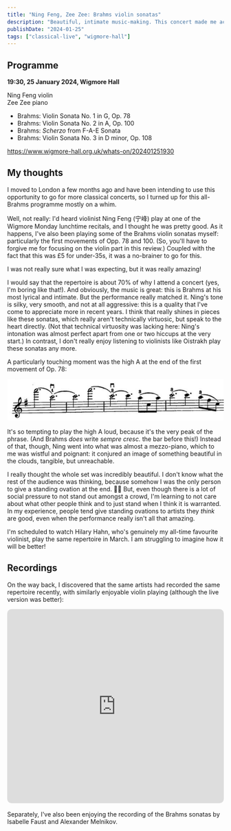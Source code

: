 ```yaml
---
title: "Ning Feng, Zee Zee: Brahms violin sonatas"
description: "Beautiful, intimate music-making. This concert made me actually start a blog!"
publishDate: "2024-01-25"
tags: ["classical-live", "wigmore-hall"]
---
```


## Programme

**19:30, 25 January 2024, Wigmore Hall**

Ning Feng violin<br/>
Zee Zee piano

- Brahms: Violin Sonata No. 1 in G, Op. 78
- Brahms: Violin Sonata No. 2 in A, Op. 100
- Brahms: *Scherzo* from F-A-E Sonata
- Brahms: Violin Sonata No. 3 in D minor, Op. 108

https://www.wigmore-hall.org.uk/whats-on/202401251930

## My thoughts

I moved to London a few months ago and have been intending to use this opportunity to go for more classical concerts, so I turned up for this all-Brahms programme mostly on a whim.

Well, not really: I'd heard violinist Ning Feng (宁峰) play at one of the Wigmore Monday lunchtime recitals, and I thought he was pretty good.
As it happens, I've also been playing some of the Brahms violin sonatas myself: particularly the first movements of Opp. 78 and 100.
(So, you'll have to forgive me for focusing on the violin part in this review.)
Coupled with the fact that this was £5 for under-35s, it was a no-brainer to go for this.

I was not really sure what I was expecting, but it was really amazing!

I would say that the repertoire is about 70% of why I attend a concert (yes, I'm boring like that!).
And obviously, the music is great: this is Brahms at his most lyrical and intimate.
But the performance really matched it.
Ning's tone is silky, very smooth, and not at all aggressive: this is a quality that I've come to appreciate more in recent years.
I think that really shines in pieces like these sonatas, which really aren't technically virtuosic, but speak to the heart directly.
(Not that technical virtuosity was lacking here: Ning's intonation was almost perfect apart from one or two hiccups at the very start.)
In contrast, I don't really enjoy listening to violinists like Oistrakh play these sonatas any more.

A particularly touching moment was the high A at the end of the first movement of Op. 78:

![Brahms Op. 78 excerpt](./op78.png)

It's so tempting to play the high A loud, because it's the very peak of the phrase.
(And Brahms *does* write *sempre cresc.* the bar before this!)
Instead of that, though, Ning went into what was almost a mezzo-piano, which to me was wistful and poignant: it conjured an image of something beautiful in the clouds, tangible, but unreachable.

I really thought the whole set was incredibly beautiful.
I don't know what the rest of the audience was thinking, because somehow I was the only person to give a standing ovation at the end. 🤷‍♀️
But, even though there is a lot of social pressure to not stand out amongst a crowd, I'm learning to not care about what other people think and to just stand when I think it is warranted.
In my experience, people tend give standing ovations to artists they *think* are good, even when the performance really isn't all that amazing.

I'm scheduled to watch Hilary Hahn, who's genuinely my all-time favourite violinist, play the same repertoire in March.
I am struggling to imagine how it will be better!

## Recordings

On the way back, I discovered that the same artists had recorded the same repertoire recently, with similarly enjoyable violin playing (although the live version was better):

<iframe allow="autoplay *; encrypted-media *; fullscreen *; clipboard-write" frameborder="0" height="450" style="width:100%;max-width:660px;overflow:hidden;border-radius:10px;" sandbox="allow-forms allow-popups allow-same-origin allow-scripts allow-storage-access-by-user-activation allow-top-navigation-by-user-activation" src="https://embed.music.apple.com/gb/album/brahms-violin-sonatas/1660738367"></iframe>

Separately, I've also been enjoying the recording of the Brahms sonatas by Isabelle Faust and Alexander Melnikov.
